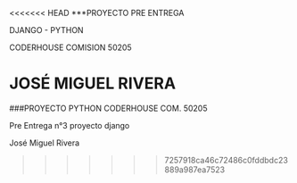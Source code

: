 <<<<<<< HEAD
***PROYECTO PRE ENTREGA 

DJANGO - PYTHON

CODERHOUSE COMISION 50205

JOSÉ MIGUEL RIVERA
=======
###PROYECTO PYTHON CODERHOUSE COM. 50205

Pre Entrega n°3 proyecto django

José Miguel Rivera
>>>>>>> 7257918ca46c72486c0fddbdc23889a987ea7523

